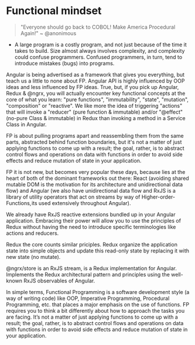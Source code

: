 # Functional mindset

> "Everyone should go back to COBOL! Make America Procedural Again!"
~ @anonimous

+ A large program is a costly program, and not just because of the time it takes to build. Size almost always involves complexity, and complexity could confuse programmers. 
Confused programmers, in turn, tend to introduce mistakes (bugs) into programs.

Angular is being advertised as a framework that gives you everything, but teach us a little to none about FP. 
Angular API is highly influenced by OOP ideas and less influenced by FP ideas. True, but, if you pick up Angular, Redux & @ngrx, you will actually encounter key functional concepts at the core of what you learn: "pure functions", "immutability", "state", "mutation", "composition" or "reactive". We like more the idea of triggering "actions" that will invoke a 
"reducer" (pure function & immutable) and/or "@effect" (no-pure Class & immutable) in Redux than invoking a method in a Service Class in Angular.

FP is about pulling programs apart and reassembling them from the same parts, abstracted behind function boundaries, 
but it's not a matter of just applying functions to come up with a result; the goal, rather, is to abstract control flows and
operations on data with functions in order to avoid side effects and reduce mutation of state in your application.

FP it is not new, but becomes very popular these days, because lies at the heart of both of the dominant frameworks out there: React (avoiding shared mutable DOM is the motivation for its architecture and unidirectional data flow) and Angular (we also have unidirectional data flow and RxJS is a library of utility operators that act on streams by way of Higher-order-Functions, its used extensively throughout Angular). 

We already have RxJS reactive extensions bundled up in your Angular application. Embracing their power will allow you to use the principles of Redux without having the need to introduce specific terminologies like actions and reducers.

Redux the core counts similar priciples. Redux organize the application state into simple objects and update this read-only state by replacing it with new state (no mutate). 

@ngrx/store is an RxJS stream, is a Redux implementation for Angular. Implements the Redux architectural pattern and principles using the well-known RxJS observables of Angular.

In simple terms, Functional Programming is a software development style (a way of writing code) like OOP, Imperative Programming,  Procedural Programming, etc. that places a major emphasis on the use of functions. FP requires you to think a bit differently about how to approach the tasks you are facing. It’s not a matter of just applying functions to come up with a result; the goal, 
rather, is to abstract control flows and operations on data with functions in order to avoid side effects and reduce mutation of state in your application.

  
